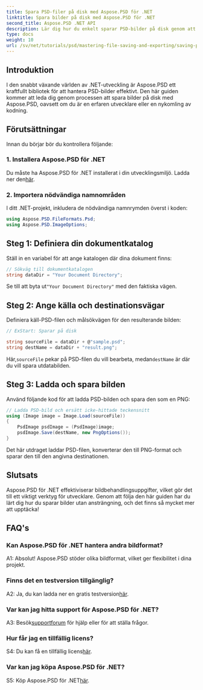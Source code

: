 ```yaml
---
title: Spara PSD-filer på disk med Aspose.PSD för .NET
linktitle: Spara bilder på disk med Aspose.PSD för .NET
second_title: Aspose.PSD .NET API
description: Lär dig hur du enkelt sparar PSD-bilder på disk genom att följa en steg-för-steg-guide. Oavsett om du konverterar PSD-filer till olika bildformat eller hanterar komplexa bildtillgångar.
type: docs
weight: 10
url: /sv/net/tutorials/psd/mastering-file-saving-and-exporting/saving-psd-files-to-disk/
---
```

## Introduktion

I den snabbt växande världen av .NET-utveckling är Aspose.PSD ett kraftfullt bibliotek för att hantera PSD-bilder effektivt. Den här guiden kommer att leda dig genom processen att spara bilder på disk med Aspose.PSD, oavsett om du är en erfaren utvecklare eller en nykomling av kodning. 

## Förutsättningar

Innan du börjar bör du kontrollera följande:

### 1. Installera Aspose.PSD för .NET

 Du måste ha Aspose.PSD för .NET installerat i din utvecklingsmiljö. Ladda ner den[här](https://releases.aspose.com/psd/net/).

### 2. Importera nödvändiga namnområden

I ditt .NET-projekt, inkludera de nödvändiga namnrymden överst i koden:

```csharp
using Aspose.PSD.FileFormats.Psd;
using Aspose.PSD.ImageOptions;
```

## Steg 1: Definiera din dokumentkatalog

Ställ in en variabel för att ange katalogen där dina dokument finns:

```csharp
// Sökväg till dokumentkatalogen
string dataDir = "Your Document Directory";
```

 Se till att byta ut`"Your Document Directory"` med den faktiska vägen.

## Steg 2: Ange källa och destinationsvägar

Definiera käll-PSD-filen och målsökvägen för den resulterande bilden:

```csharp
// ExStart: Sparar på disk

string sourceFile = dataDir + @"sample.psd";
string destName = dataDir + "result.png";
```

 Här,`sourceFile` pekar på PSD-filen du vill bearbeta, medan`destName` är där du vill spara utdatabilden.

## Steg 3: Ladda och spara bilden

Använd följande kod för att ladda PSD-bilden och spara den som en PNG:

```csharp
// Ladda PSD-bild och ersätt icke-hittade teckensnitt
using (Image image = Image.Load(sourceFile))
{
    PsdImage psdImage = (PsdImage)image;
    psdImage.Save(destName, new PngOptions());
}
```

Det här utdraget laddar PSD-filen, konverterar den till PNG-format och sparar den till den angivna destinationen. 

## Slutsats

Aspose.PSD för .NET effektiviserar bildbehandlingsuppgifter, vilket gör det till ett viktigt verktyg för utvecklare. Genom att följa den här guiden har du lärt dig hur du sparar bilder utan ansträngning, och det finns så mycket mer att upptäcka!

## FAQ's

### Kan Aspose.PSD för .NET hantera andra bildformat?

A1: Absolut! Aspose.PSD stöder olika bildformat, vilket ger flexibilitet i dina projekt.

### Finns det en testversion tillgänglig?

 A2: Ja, du kan ladda ner en gratis testversion[här](https://releases.aspose.com/).

### Var kan jag hitta support för Aspose.PSD för .NET?

 A3: Besök[supportforum](https://forum.aspose.com/c/psd/34) för hjälp eller för att ställa frågor.

### Hur får jag en tillfällig licens?

 S4: Du kan få en tillfällig licens[här](https://purchase.conholdate.com/temporary-license/).

### Var kan jag köpa Aspose.PSD för .NET?

 S5: Köp Aspose.PSD för .NET[här](https://purchase.conholdate.com/buy).